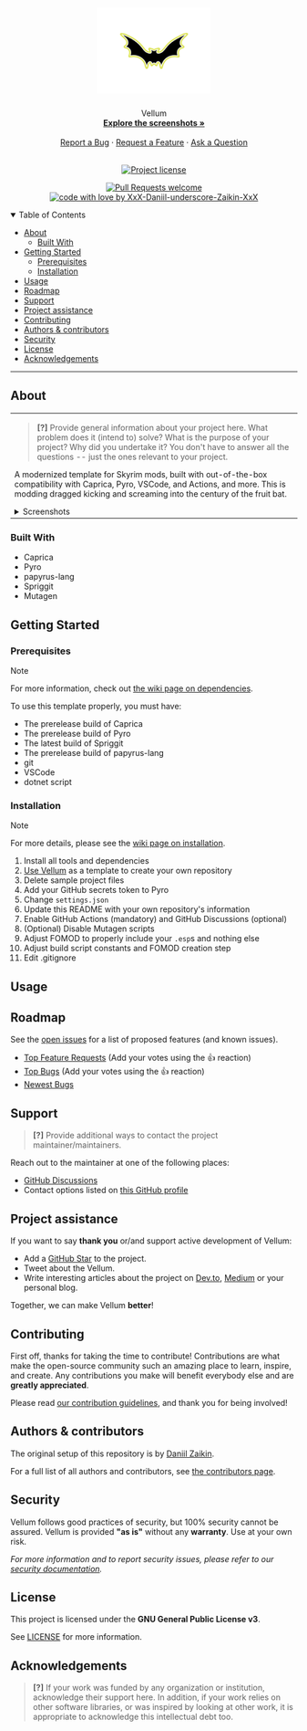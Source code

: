 <h1 align="center">
  <a href="https://github.com/XxX-Daniil-underscore-Zaikin-XxX/PapyrusDefaultProject">
    <!-- Please provide path to your logo here -->
    <img src="docs/images/bat-seeklogo.svg" alt="Logo: silhouette of a bat with yellow outline" width="200" height="150">
  </a>
</h1>

<div align="center">
  Vellum
  <br />
  <a href="#about"><strong>Explore the screenshots »</strong></a>
  <br />
  <br />
  <a href="https://github.com/XxX-Daniil-underscore-Zaikin-XxX/PapyrusDefaultProject/issues/new?assignees=&labels=bug&template=01_BUG_REPORT.md&title=bug%3A+">Report a Bug</a>
  ·
  <a href="https://github.com/XxX-Daniil-underscore-Zaikin-XxX/PapyrusDefaultProject/issues/new?assignees=&labels=enhancement&template=02_FEATURE_REQUEST.md&title=feat%3A+">Request a Feature</a>
  ·
  <a href="https://github.com/XxX-Daniil-underscore-Zaikin-XxX/PapyrusDefaultProject/discussions">Ask a Question</a>
</div>

<div align="center">
<br />

[![Project license](https://img.shields.io/github/license/XxX-Daniil-underscore-Zaikin-XxX/PapyrusDefaultProject.svg?style=flat-square)](LICENSE)

[![Pull Requests welcome](https://img.shields.io/badge/PRs-welcome-ff69b4.svg?style=flat-square)](https://github.com/XxX-Daniil-underscore-Zaikin-XxX/PapyrusDefaultProject/issues?q=is%3Aissue+is%3Aopen+label%3A%22help+wanted%22)
[![code with love by XxX-Daniil-underscore-Zaikin-XxX](https://img.shields.io/badge/%3C%2F%3E%20with%20%E2%99%A5%20-ff1414.svg?style=flat-square)](https://github.com/XxX-Daniil-underscore-Zaikin-XxX)

</div>

<details open="open">
<summary>Table of Contents</summary>

- [About](#about)
  - [Built With](#built-with)
- [Getting Started](#getting-started)
  - [Prerequisites](#prerequisites)
  - [Installation](#installation)
- [Usage](#usage)
- [Roadmap](#roadmap)
- [Support](#support)
- [Project assistance](#project-assistance)
- [Contributing](#contributing)
- [Authors \& contributors](#authors--contributors)
- [Security](#security)
- [License](#license)
- [Acknowledgements](#acknowledgements)

</details>

---

## About

<table><tr><td>

> **[?]**
> Provide general information about your project here.
> What problem does it (intend to) solve?
> What is the purpose of your project?
> Why did you undertake it?
> You don't have to answer all the questions -- just the ones relevant to your project.

A modernized template for Skyrim mods, built with out-of-the-box compatibility with Caprica, Pyro, VSCode, and Actions, and more. This is modding dragged kicking and screaming into the century of the fruit bat.

<details>
<summary>Screenshots</summary>
<br>

> **[?]**
> Please provide your screenshots here.

|                               Home Page                               |                               Login Page                               |
| :-------------------------------------------------------------------: | :--------------------------------------------------------------------: |
| <img src="docs/images/screenshot.png" title="Home Page" width="100%"> | <img src="docs/images/screenshot.png" title="Login Page" width="100%"> |

</details>

</td></tr></table>

### Built With
<!-- TODO: FORMAT THIS BETTER -->
 - Caprica
 - Pyro
 - papyrus-lang
 - Spriggit
 - Mutagen

## Getting Started

### Prerequisites

> [!NOTE]
> For more information, check out [the wiki page on dependencies](https://github.com/XxX-Daniil-underscore-Zaikin-XxX/PapyrusDefaultProject/wiki/Tools-and-Dependencies).


<!-- TODO: FORMAT THIS BETTER -->
To use this template properly, you must have:
 - The prerelease build of Caprica
 - The prerelease build of Pyro
 - The latest build of Spriggit
 - The prerelease build of papyrus-lang
 - git
 - VSCode
 - dotnet script

### Installation

> [!NOTE]
> For more details, please see the [wiki page on installation](https://github.com/XxX-Daniil-underscore-Zaikin-XxX/PapyrusDefaultProject/wiki/Setting-up-your-project).

1. Install all tools and dependencies
2. [Use Vellum](https://github.com/new?template_name=PapyrusDefaultProject&template_owner=XxX-Daniil-underscore-Zaikin-XxX) as a template to create your own repository
3. Delete sample project files
4. Add your GitHub secrets token to Pyro
5. Change `settings.json`
6. Update this README with your own repository's information
7. Enable GitHub Actions (mandatory) and GitHub Discussions (optional)
8. (Optional) Disable Mutagen scripts
9. Adjust FOMOD to properly include your `.esp`s and nothing else
10. Adjust build script constants and FOMOD creation step
11. Edit .gitignore

## Usage


## Roadmap

See the [open issues](https://github.com/XxX-Daniil-underscore-Zaikin-XxX/PapyrusDefaultProject/issues) for a list of proposed features (and known issues).

- [Top Feature Requests](https://github.com/XxX-Daniil-underscore-Zaikin-XxX/PapyrusDefaultProject/issues?q=label%3Aenhancement+is%3Aopen+sort%3Areactions-%2B1-desc) (Add your votes using the 👍 reaction)
- [Top Bugs](https://github.com/XxX-Daniil-underscore-Zaikin-XxX/PapyrusDefaultProject/issues?q=is%3Aissue+is%3Aopen+label%3Abug+sort%3Areactions-%2B1-desc) (Add your votes using the 👍 reaction)
- [Newest Bugs](https://github.com/XxX-Daniil-underscore-Zaikin-XxX/PapyrusDefaultProject/issues?q=is%3Aopen+is%3Aissue+label%3Abug)

## Support

> **[?]**
> Provide additional ways to contact the project maintainer/maintainers.

Reach out to the maintainer at one of the following places:

- [GitHub Discussions](https://github.com/XxX-Daniil-underscore-Zaikin-XxX/PapyrusDefaultProject/discussions)
- Contact options listed on [this GitHub profile](https://github.com/XxX-Daniil-underscore-Zaikin-XxX)

## Project assistance

If you want to say **thank you** or/and support active development of Vellum:

- Add a [GitHub Star](https://github.com/XxX-Daniil-underscore-Zaikin-XxX/PapyrusDefaultProject) to the project.
- Tweet about the Vellum.
- Write interesting articles about the project on [Dev.to](https://dev.to/), [Medium](https://medium.com/) or your personal blog.

Together, we can make Vellum **better**!

## Contributing

First off, thanks for taking the time to contribute! Contributions are what make the open-source community such an amazing place to learn, inspire, and create. Any contributions you make will benefit everybody else and are **greatly appreciated**.


Please read [our contribution guidelines](docs/CONTRIBUTING.md), and thank you for being involved!

## Authors & contributors

The original setup of this repository is by [Daniil Zaikin](https://github.com/XxX-Daniil-underscore-Zaikin-XxX).

For a full list of all authors and contributors, see [the contributors page](https://github.com/XxX-Daniil-underscore-Zaikin-XxX/PapyrusDefaultProject/contributors).

## Security

Vellum follows good practices of security, but 100% security cannot be assured.
Vellum is provided **"as is"** without any **warranty**. Use at your own risk.

_For more information and to report security issues, please refer to our [security documentation](docs/SECURITY.md)._

## License

This project is licensed under the **GNU General Public License v3**.

See [LICENSE](LICENSE) for more information.

## Acknowledgements

> **[?]**
> If your work was funded by any organization or institution, acknowledge their support here.
> In addition, if your work relies on other software libraries, or was inspired by looking at other work, it is appropriate to acknowledge this intellectual debt too.
